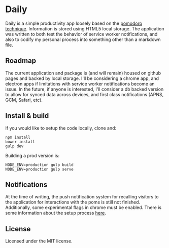 # Daily

Daily is a simple productivity app loosely based on the [pomodoro technique](https://en.wikipedia.org/wiki/Pomodoro_Technique).  Information is stored using HTML5 local storage. The application was written to both test the behavior of service worker notifications, and also to codify my personal process into something other than a markdown file.

## Roadmap

The current application and package is (and will remain) housed on github pages and backed by local storage.  I'll be considering a chrome app, and electron apps if limitations with service worker notifications become an issue. In the future, if anyone is interested, I'll consider a db backed version to allow for synced data across devices, and first class notifications (APNS, GCM, Safari, etc).

## Install & build

If you would like to setup the code locally, clone and:

~~~
npm install
bower install
gulp dev
~~~

Building a prod version is:

~~~
NODE_ENV=production gulp build
NODE_ENV=production gulp serve
~~~

## Notifications

At the time of writing, the push notification system for recalling visitors to the application for interactions with the poms is still not finished.  Additionally, some experimental flags in chrome must be enabled. There is some information about the setup process [here](https://gauntface.com/blog/2014/12/15/push-notifications-service-worker).

## License

Licensed under the MIT license.
